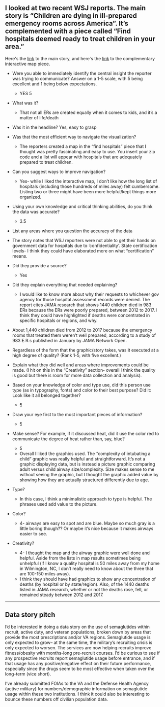 ## I looked at two recent WSJ reports. The main story is “Children are dying in ill-prepared emergency rooms across America”. It’s complemented with a piece called “Find hospitals deemed ready to treat children in your area.”

Here's the [link](https://www.wsj.com/health/healthcare/hospitals-emergency-rooms-cost-childrens-lives-d6c9fc23?mod=hp_lead_pos7) to the main story, and here's the [link](https://www.wsj.com/health/healthcare/emergency-rooms-hospitals-kids-1c41a8a8?mod=article_inline) to the complementary interactive map piece.

* Were you able to immediately identify the central insight the reporter was trying to communicate? Answer on a 1-5 scale, with 5 being excellent and 1 being below expectations.
  - YES 5

* What was it?
  - That not all ERs are created equally when it comes to kids, and it’s a matter of life/death

* Was it in the headline? Yes, easy to grasp

* Was that the most efficient way to navigate the visualization?
  - The reporters created a map in the “find hospitals” piece that I thought was pretty fascinating and easy to use. You insert your zip code and a list will appear with hospitals that are adequately prepared to treat children. 

* Can you suggest ways to improve navigation?
  - Yes- while I liked the interactive map, I don’t like how the long list of hospitals (including those hundreds of miles away) felt cumbersome. Listing two or three might have been more helpful/kept things more organized.

* Using your own knowledge and critical thinking abilities, do you think the data was accurate?
  - 3.5

* List any areas where you question the accuracy of the data
 - The story notes that WSJ reporters were not able to get their hands on government data for hospitals due to ‘confidentiality’. 
State certification levels- I think they could have elaborated more on what “certification” means.

* Did they provide a source?
  - Yes

* Did they explain everything that needed explaining?
  - I would like to know more about why their requests to whichever gov agency for those hospital assessment records were denied. 
The report cites JAMA research that shows 1440 children died in 983 ERs because the ERs were poorly prepared, between 2012 to 2017. I think they could have highlighted if deaths were concentrated in specific hospitals or regions, and why. 
 - About 1,440 children died from 2012 to 2017 because the emergency rooms that treated them weren’t well prepared, according to a study of 983 E.R.s published in January by JAMA Network Open.

* Regardless of the form that the graphic/story takes, was it executed at a high degree of quality? (Rank 1-5, with five excellent.)

* Explain what they did well and areas where improvements could be made. (I hit on this in the “Creativity” section- overall I think the quality is good but there is room for more data collection and analysis).

* Based on your knowledge of color and type use, did this person use type (as in typography, fonts) and color to their best purpose? Did it: Look like it all belonged together?
  - 5

* Draw your eye first to the most important pieces of information?
  - 5
    
* Make sense? For example, if it discussed heat, did it use the color red to communicate the degree of heat rather than, say, blue?
  - 5
  - Overall I liked the graphics used. The “complexity of intubating a child” graphic was really helpful and straightforward. It’s not a graphic displaying data, but is instead a picture graphic comparing adult versus child airway size/complexity. Size makes sense to me without seeing the graphic, but I thought the graphic added value by showing how they are actually structured differently due to age. 
* Type?
  - In this case, I think a minimalistic approach to type is helpful. The phrases used add value to the picture. 
* Color?
  - 4- airways are easy to spot and are blue. Maybe so much gray is a little boring though?? Or maybe it’s nice because it makes airways easier to see. 
* Creativity?
   - 4- I thought the map and the airway graphic were well done and helpful. Aside from the lists in map results sometimes being unhelpful (if I know a quality hospital is 50 miles away from my home in Wilmington, NC, I don’t really need to know about the three that are 100-150 miles away).
   - I think they should have had graphics to show any concentration of deaths (by hospital or by state/region). Also, of the 1440 deaths listed in JAMA research, whether or not the deaths rose, fell, or remained steady between 2012 and 2017. 

-------------------------
## Data story pitch

I’d be interested in doing a data story on the use of semaglutides within recruit, active duty, and veteran populations, broken down by areas that provide the most prescriptions and/or VA regions. Semaglutide usage is only expected to grow– at the same time, the military’s recruiting crisis is only expected to worsen. The services are now helping recruits improve fitness/obesity with months-long pre-recruit courses. I’d be curious to see if any prospective recruits report semaglutide usage before entrance, and if that usage has any positive/negative effect on their future performance, especially since the drugs seem to be most effective when taken over the long-term (vice short).

I’ve already submitted FOIAs to the VA and the Defense Health Agency (active military) for numbers/demographic information on semaglutide usage within these two institutions. I think it could also be interesting to bounce these numbers off civilian population data. 


